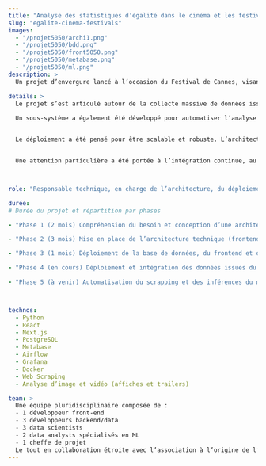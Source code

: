```yaml
---
title: "Analyse des statistiques d'égalité dans le cinéma et les festivals"
slug: "egalite-cinema-festivals"
images:
  - "/projet5050/archi1.png"
  - "/projet5050/bdd.png"
  - "/projet5050/front5050.png"
  - "/projet5050/metabase.png"
  - "/projet5050/ml.png"
description: >
  Un projet d’envergure lancé à l’occasion du Festival de Cannes, visant à centraliser, analyser et visualiser les données liées aux inégalités dans le cinéma et les festivals. De la répartition des budgets aux nominations, en passant par l’analyse des affiches et trailers, cette plateforme met en lumière les disparités du secteur.

details: >
  Le projet s’est articulé autour de la collecte massive de données issues de sources publiques et privées grâce à un travail approfondi de scraping, de nettoyage et d’organisation dans une base PostgreSQL. Une interface web en React/Next.js permet d’explorer les statistiques, tandis que Metabase facilite l’analyse dynamique pour les utilisateurs.  
  
  Un sous-système a également été développé pour automatiser l’analyse des visuels (affiches) et trailers, avec des outputs variés sur la représentation selon le genre, l’origine, et d’autres critères. Ces modules d’analyse sont progressivement automatisés pour une intégration directe dans la base.


  Le déploiement a été pensé pour être scalable et robuste. L’architecture a été mise en place avec une approche DevOps complète, incluant l’automatisation via Terraform, la gestion des workflows avec Airflow, et la surveillance avec Prometheus et Grafana.


  Une attention particulière a été portée à l’intégration continue, au versioning des données, et à la traçabilité pour garantir la fiabilité des analyses diffusées, notamment à destination de partenaires comme France Télévisions.



role: "Responsable technique, en charge de l’architecture, du déploiement, et de l’intégration globale des composants data et web"

durée:
# Durée du projet et répartition par phases

- "Phase 1 (2 mois) Compréhension du besoin et conception d’une architecture data adaptée au budget et aux ressources humaines disponibles."

- "Phase 2 (3 mois) Mise en place de l’architecture technique (frontend, base de données, Metabase, backend) et entraînement des modèles de machine learning pour l’analyse d’images et de vidéos. Travail sur la qualité et l’exploitation des outputs."

- "Phase 3 (1 mois) Déploiement de la base de données, du frontend et du backend, avec intégration d’une chaîne CI/CD."

- "Phase 4 (en cours) Déploiement et intégration des données issues du machine learning dans la base de données, en vue d’analyses avancées."

- "Phase 5 (à venir) Automatisation du scrapping et des inférences du modèle de machine learning."



technos:
  - Python
  - React
  - Next.js
  - PostgreSQL
  - Metabase
  - Airflow
  - Grafana
  - Docker
  - Web Scraping
  - Analyse d’image et vidéo (affiches et trailers)

team: >
  Une équipe pluridisciplinaire composée de :
  - 1 développeur front-end
  - 3 développeurs backend/data
  - 3 data scientists
  - 2 data analysts spécialisés en ML
  - 1 cheffe de projet
  Le tout en collaboration étroite avec l’association à l’origine de l’initiative, pour proposer une plateforme utile, accessible, et en phase avec les enjeux sociétaux actuels.
---
```

